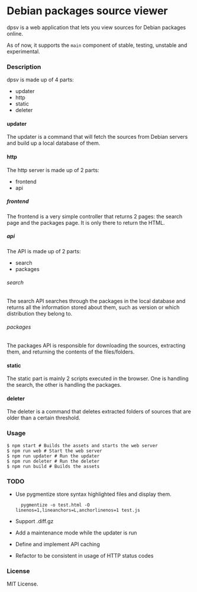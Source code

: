 # Debian packages source viewer

dpsv is a web application that lets you view sources for Debian
packages online.

As of now, it supports the `main` component of stable, testing,
unstable and experimental.

### Description

dpsv is made up of 4 parts:

- updater
- http
- static
- deleter

#### updater

The updater is a command that will fetch the sources from Debian
servers and build up a local database of them.

#### http

The http server is made up of 2 parts:

- frontend
- api

##### frontend

The frontend is a very simple controller that returns 2 pages: the
search page and the packages page. It is only there to return the
HTML.

##### api

The API is made up of 2 parts:

- search
- packages

###### search

The search API searches through the packages in the local database and
returns all the information stored about them, such as version or
which distribution they belong to.

###### packages

The packages API is responsible for downloading the sources,
extracting them, and returning the contents of the files/folders.

#### static

The static part is mainly 2 scripts executed in the browser. One is
handling the search, the other is handling the packages.

#### deleter

The deleter is a command that deletes extracted folders of sources
that are older than a certain threshold.

### Usage

```
$ npm start # Builds the assets and starts the web server
$ npm run web # Start the web server
$ npm run updater # Run the updater
$ npm run deleter # Run the deleter
$ npm run build # Builds the assets
```

### TODO

- Use pygmentize store syntax highlighted files and display them.

        pygmentize -o test.html -O linenos=1,lineanchors=L,anchorlinenos=1 test.js

- Support .diff.gz
- Add a maintenance mode while the updater is run
- Define and implement API caching
- Refactor to be consistent in usage of HTTP status codes

### License

MIT License.
